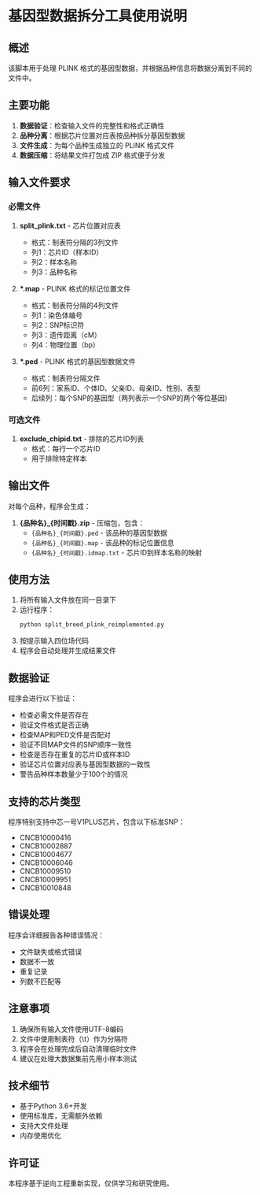# 基因型数据拆分工具使用说明

## 概述

该脚本用于处理 PLINK 格式的基因型数据，并根据品种信息将数据分离到不同的文件中。

## 主要功能

1. **数据验证**：检查输入文件的完整性和格式正确性
2. **品种分离**：根据芯片位置对应表按品种拆分基因型数据
3. **文件生成**：为每个品种生成独立的 PLINK 格式文件
4. **数据压缩**：将结果文件打包成 ZIP 格式便于分发

## 输入文件要求

### 必需文件

1. **split_plink.txt** - 芯片位置对应表
   - 格式：制表符分隔的3列文件
   - 列1：芯片ID（样本ID）
   - 列2：样本名称
   - 列3：品种名称
   
2. **\*.map** - PLINK 格式的标记位置文件
   - 格式：制表符分隔的4列文件
   - 列1：染色体编号
   - 列2：SNP标识符
   - 列3：遗传距离（cM）
   - 列4：物理位置（bp）

3. **\*.ped** - PLINK 格式的基因型数据文件
   - 格式：制表符分隔文件
   - 前6列：家系ID、个体ID、父亲ID、母亲ID、性别、表型
   - 后续列：每个SNP的基因型（两列表示一个SNP的两个等位基因）

### 可选文件

1. **exclude_chipid.txt** - 排除的芯片ID列表
   - 格式：每行一个芯片ID
   - 用于排除特定样本

## 输出文件

对每个品种，程序会生成：

1. **{品种名}_{时间戳}.zip** - 压缩包，包含：
   - `{品种名}_{时间戳}.ped` - 该品种的基因型数据
   - `{品种名}_{时间戳}.map` - 该品种的标记位置信息
   - `{品种名}_{时间戳}.idmap.txt` - 芯片ID到样本名称的映射

## 使用方法

1. 将所有输入文件放在同一目录下
2. 运行程序：
   ```bash
   python split_breed_plink_reimplemented.py
   ```
3. 按提示输入四位场代码
4. 程序会自动处理并生成结果文件

## 数据验证

程序会进行以下验证：

- 检查必需文件是否存在
- 验证文件格式是否正确
- 检查MAP和PED文件是否配对
- 验证不同MAP文件的SNP顺序一致性
- 检查是否存在重复的芯片ID或样本ID
- 验证芯片位置对应表与基因型数据的一致性
- 警告品种样本数量少于100个的情况

## 支持的芯片类型

程序特别支持中芯一号V1PLUS芯片，包含以下标准SNP：
- CNCB10000416
- CNCB10002887
- CNCB10004677
- CNCB10006046
- CNCB10009510
- CNCB10009951
- CNCB10010848

## 错误处理

程序会详细报告各种错误情况：
- 文件缺失或格式错误
- 数据不一致
- 重复记录
- 列数不匹配等

## 注意事项

1. 确保所有输入文件使用UTF-8编码
2. 文件中使用制表符（\t）作为分隔符
3. 程序会在处理完成后自动清理临时文件
4. 建议在处理大数据集前先用小样本测试

## 技术细节

- 基于Python 3.6+开发
- 使用标准库，无需额外依赖
- 支持大文件处理
- 内存使用优化

## 许可证

本程序基于逆向工程重新实现，仅供学习和研究使用。
